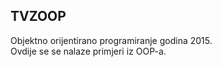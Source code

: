 ## TVZOOP
Objektno orijentirano programiranje godina 2015.  
Ovdije se se nalaze primjeri iz OOP-a.
